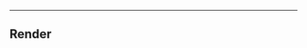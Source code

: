﻿-------------------------------------------------------------------------------
Render
-------------------------------------------------------------------------------
